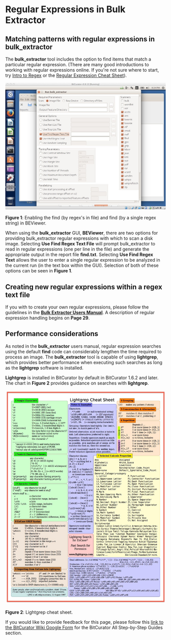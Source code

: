 Regular Expressions in Bulk Extractor
=====================================





Matching patterns with regular expressions in bulk\_extractor
-------------------------------------------------------------

The **bulk\_extractor** tool includes the option to find items that match a particular regular expression. (There are many good introductions to working with regular expressions online. If you're not sure where to start, try [Intro to Regex](http://www.joshondesign.com/2011/04/12/joshs-quick-intro-to-regex/) or the [Regular Expression Cheat Sheet](https://docs.exploratory.io/data-wrangling/regular_expression)).

![Re-bevselect.jpg](attachments/Re-bevselect.jpg)

**Figure 1**: Enabling the find (by regex's in file) and find (by a single regex string) in BEViewer.

When using the **bulk\_extractor** GUI, **BEViewer**, there are two options for providing bulk\_extractor regular expressions with which to scan a disk image. Selecting **Use Find Regex Text File** will prompt bulk\_extractor to read in regular expressions (one per line in the file) and generate the appropriate output in the report file **find.txt**. Selecting **Use Find Regex Text** allows the user to enter a single regular expression to be analyzed in the current run (in the text box within the GUI). Selection of both of these options can be seen in **Figure 1**.

Creating new regular expressions within a regex text file
---------------------------------------------------------

If you with to create your own regular expressions, please follow the guidelines in the [**Bulk Extractor Users Manual**](http://digitalcorpora.org/downloads/bulk_extractor/BEUsersManual.pdf). A description of regular expression handling begins on **Page 29**.

Performance considerations
--------------------------

As noted in the **bulk\_extractor** users manual, regular expression searches using the default **find** code can considerably lengthen the time required to process an image. The **bulk\_extractor** tool is capable of using **lightgrep**, which provides better performance when executing such searches as long as the **lightgrep** software is installed.

**Lightgrep** is installed in BitCurator by default in BitCurator 1.6.2 and later. The chart in **Figure 2** provides guidance on searches with **lightgrep**.

![Lg-sheet.jpg](attachments/Lg-sheet.jpg)

**Figure 2**: Lightgrep cheat sheet.







 If you would like to provide feedback for this page, please follow this [link to the BitCurator Wiki Google Form](https://docs.google.com/forms/d/e/1FAIpQLSelmRx1VmgDEg3dU5_8cXZy9MZ5v8_sAl-Ur2nPFLAi6Lvu2w/viewform?usp=sf_link) for the BitCurator All Step-by-Step Guides section.


